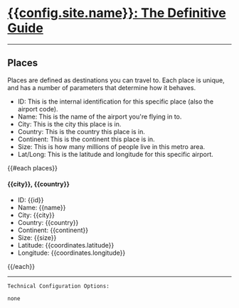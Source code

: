 # [{{config.site.name}}: The Definitive Guide](/manual)

---

## Places
Places are defined as destinations you can travel to.  Each place is unique, and has a number of parameters that determine how it behaves.

* ID: This is the internal identification for this specific place (also the airport code).
* Name: This is the name of the airport you're flying in to.
* City: This is the city this place is in.
* Country: This is the country this place is in.
* Continent: This is the continent this place is in.
* Size: This is how many millions of people live in this metro area.
* Lat/Long: This is the latitude and longitude for this specific airport.

{{#each places}}

#### {{city}}, {{country}}
* ID: {{id}}
* Name: {{name}}
* City: {{city}}
* Country: {{country}}
* Continent: {{continent}}
* Size: {{size}}
* Latitude: {{coordinates.latitude}}
* Longitude: {{coordinates.longitude}}

{{/each}}

---

```
Technical Configuration Options:

none
```
